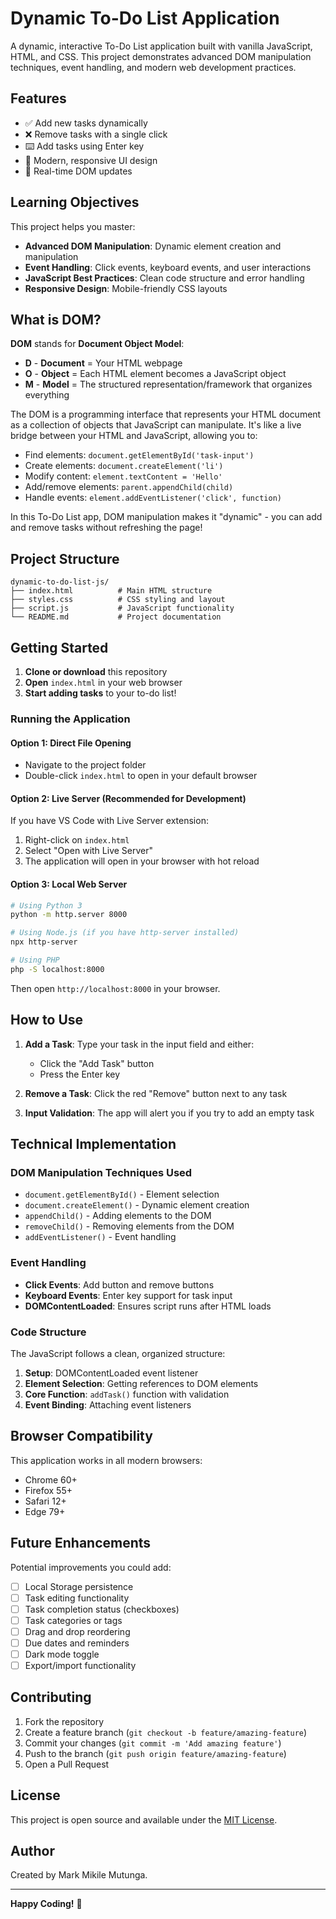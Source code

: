 # Dynamic To-Do List Application

A dynamic, interactive To-Do List application built with vanilla JavaScript, HTML, and CSS. This project demonstrates advanced DOM manipulation techniques, event handling, and modern web development practices.

## Features

- ✅ Add new tasks dynamically
- ❌ Remove tasks with a single click
- ⌨️ Add tasks using Enter key
- 🎨 Modern, responsive UI design
- 🔄 Real-time DOM updates

## Learning Objectives

This project helps you master:

- **Advanced DOM Manipulation**: Dynamic element creation and manipulation
- **Event Handling**: Click events, keyboard events, and user interactions
- **JavaScript Best Practices**: Clean code structure and error handling
- **Responsive Design**: Mobile-friendly CSS layouts

## What is DOM?

**DOM** stands for **Document Object Model**:

- **D** - **Document** = Your HTML webpage
- **O** - **Object** = Each HTML element becomes a JavaScript object
- **M** - **Model** = The structured representation/framework that organizes everything

The DOM is a programming interface that represents your HTML document as a collection of objects that JavaScript can manipulate. It's like a live bridge between your HTML and JavaScript, allowing you to:

- Find elements: `document.getElementById('task-input')`
- Create elements: `document.createElement('li')`
- Modify content: `element.textContent = 'Hello'`
- Add/remove elements: `parent.appendChild(child)`
- Handle events: `element.addEventListener('click', function)`

In this To-Do List app, DOM manipulation makes it "dynamic" - you can add and remove tasks without refreshing the page!

## Project Structure

```
dynamic-to-do-list-js/
├── index.html          # Main HTML structure
├── styles.css          # CSS styling and layout
├── script.js           # JavaScript functionality
└── README.md           # Project documentation
```

## Getting Started

1. **Clone or download** this repository
2. **Open** `index.html` in your web browser
3. **Start adding tasks** to your to-do list!

### Running the Application

#### Option 1: Direct File Opening
- Navigate to the project folder
- Double-click `index.html` to open in your default browser

#### Option 2: Live Server (Recommended for Development)
If you have VS Code with Live Server extension:
1. Right-click on `index.html`
2. Select "Open with Live Server"
3. The application will open in your browser with hot reload

#### Option 3: Local Web Server
```bash
# Using Python 3
python -m http.server 8000

# Using Node.js (if you have http-server installed)
npx http-server

# Using PHP
php -S localhost:8000
```

Then open `http://localhost:8000` in your browser.

## How to Use

1. **Add a Task**: Type your task in the input field and either:
   - Click the "Add Task" button
   - Press the Enter key

2. **Remove a Task**: Click the red "Remove" button next to any task

3. **Input Validation**: The app will alert you if you try to add an empty task

## Technical Implementation

### DOM Manipulation Techniques Used

- `document.getElementById()` - Element selection
- `document.createElement()` - Dynamic element creation
- `appendChild()` - Adding elements to the DOM
- `removeChild()` - Removing elements from the DOM
- `addEventListener()` - Event handling

### Event Handling

- **Click Events**: Add button and remove buttons
- **Keyboard Events**: Enter key support for task input
- **DOMContentLoaded**: Ensures script runs after HTML loads

### Code Structure

The JavaScript follows a clean, organized structure:

1. **Setup**: DOMContentLoaded event listener
2. **Element Selection**: Getting references to DOM elements
3. **Core Function**: `addTask()` function with validation
4. **Event Binding**: Attaching event listeners

## Browser Compatibility

This application works in all modern browsers:
- Chrome 60+
- Firefox 55+
- Safari 12+
- Edge 79+

## Future Enhancements

Potential improvements you could add:

- [ ] Local Storage persistence
- [ ] Task editing functionality
- [ ] Task completion status (checkboxes)
- [ ] Task categories or tags
- [ ] Drag and drop reordering
- [ ] Due dates and reminders
- [ ] Dark mode toggle
- [ ] Export/import functionality

## Contributing

1. Fork the repository
2. Create a feature branch (`git checkout -b feature/amazing-feature`)
3. Commit your changes (`git commit -m 'Add amazing feature'`)
4. Push to the branch (`git push origin feature/amazing-feature`)
5. Open a Pull Request

## License

This project is open source and available under the [MIT License](LICENSE).

## Author

Created by Mark Mikile Mutunga.

---

**Happy Coding!** 🚀
